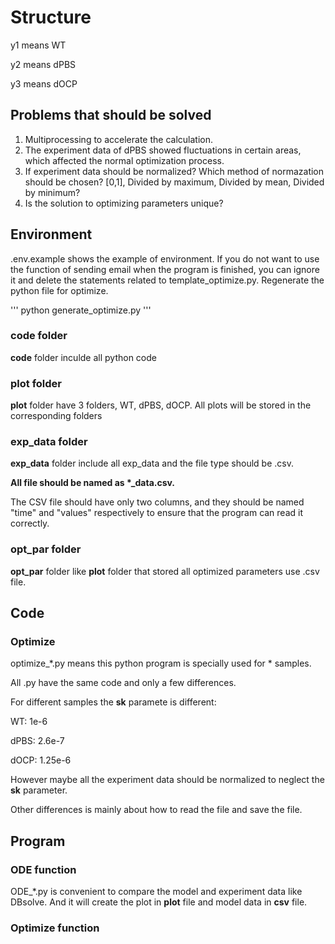 # Structure
y1 means WT

y2 means dPBS

y3 means dOCP

## Problems that should be solved
1. Multiprocessing to accelerate the calculation.
2. The experiment data of dPBS showed fluctuations in certain areas, which affected the normal optimization process.
3. If experiment data should be normalized? Which method of normazation should be chosen? [0,1], Divided by maximum, Divided by mean, Divided by minimum?
4. Is the solution to optimizing parameters unique?
## Environment
.env.example shows the example of environment. If you do not want to use the function of sending email when the program is finished, you can ignore it and delete the statements related to template_optimize.py. Regenerate the python file for optimize.

'''
python generate_optimize.py
'''
### code folder
**code** folder inculde all python code

### plot folder
**plot** folder have 3 folders, WT, dPBS, dOCP. All plots will be stored in the corresponding folders

### exp_data folder

**exp_data** folder include all exp_data and the file type should be .csv.

**All file should be named as \*_data.csv.**

The CSV file should have only two columns, and they should be named "time" and "values" respectively to ensure that the program can read it correctly.
### opt_par folder
**opt_par** folder like **plot** folder that stored all optimized parameters use .csv file.

## Code

### Optimize
optimize_*.py means this python program is specially used for * samples.

All .py have the same code and only a few differences.

For different samples the **sk** paramete is different:

WT: 1e-6

dPBS: 2.6e-7

dOCP: 1.25e-6

However maybe all the experiment data should be normalized to neglect the **sk** parameter.

Other differences is mainly about how to read the file and save the file.

## Program

### ODE function

ODE_*.py is convenient to compare the model and experiment data like DBsolve. And it will create the plot in **plot** file and model data in **csv** file.

### Optimize function



